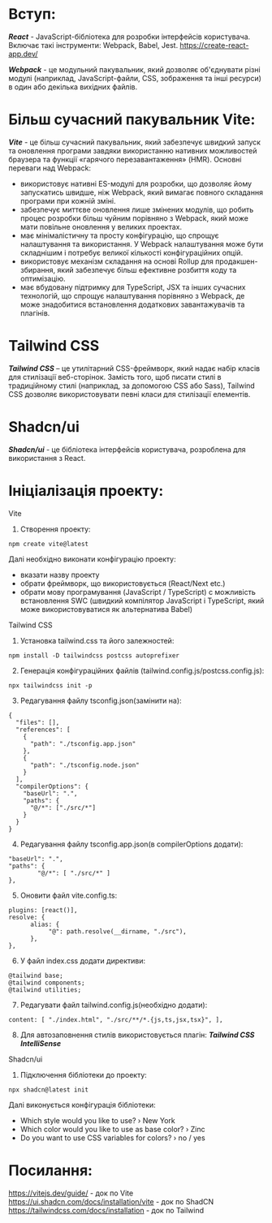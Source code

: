 # Вступ: #
***React*** - JavaScript-бібліотека для розробки інтерфейсів користувача.
Включає такі інструменти: Webpack, Babel, Jest.
https://create-react-app.dev/ 

***Webpack*** - це модульний пакувальник, який дозволяє об'єднувати різні модулі (наприклад, JavaScript-файли, CSS, зображення та інші ресурси) в один або декілька вихідних файлів.

# Більш сучасний пакувальник Vite: #
***Vite*** - це більш сучасний пакувальник, який забезпечує швидкий запуск та оновлення програми завдяки використанню нативних можливостей браузера та функції «гарячого перезавантаження» (HMR).
Основні переваги над Webpack:
- використовує нативні ES-модулі для розробки, що дозволяє йому запускатись швидше, ніж Webpack, який вимагає повного складання програми при кожній зміні.
- забезпечує миттєве оновлення лише змінених модулів, що робить процес розробки більш чуйним порівняно з Webpack, який може мати повільне оновлення у великих проектах.
- має мінімалістичну та просту конфігурацію, що спрощує налаштування та використання. У Webpack налаштування може бути складнішим і потребує великої кількості конфігураційних опцій.
- використовує механізм складання на основі Rollup для продакшен-збирання, який забезпечує більш ефективне розбиття коду та оптимізацію.
- має вбудовану підтримку для TypeScript, JSX та інших сучасних технологій, що спрощує налаштування порівняно з Webpack, де може знадобитися встановлення додаткових завантажувачів та плагінів.

# Tailwind CSS #
***Tailwind CSS*** – це утилітарний CSS-фреймворк, який надає набір класів для стилізації веб-сторінок. Замість того, щоб писати стилі в традиційному стилі (наприклад, за допомогою CSS або Sass), Tailwind CSS дозволяє використовувати певні класи для стилізації елементів.

# Shadcn/ui
***Shadcn/ui*** - це бібліотека інтерфейсів користувача, розроблена для використання з React.

# Ініціалізація проекту: #
Vite

1. Створення проекту:
```
npm create vite@latest
```

Далі необхідно виконати конфігурацію проекту:
- вказати назву проекту
- обрати фреймворк, що використовується (React/Next etc.)
- обрати мову програмування (JavaScript / TypeScript) c можливість встановлення SWC (швидкий компілятор JavaScript і TypeScript, який може використовуватися як альтернатива Babel)

Tailwind CSS
1. Установка tailwind.css та його залежностей:
```
npm install -D tailwindcss postcss autoprefixer
```
2. Генерація конфігураційних файлів (tailwind.config.js/postcss.config.js):
```
npx tailwindcss init -p
```
3. Редагування файлу tsconfig.json(замінити на):
```
{
  "files": [],
  "references": [
    {
      "path": "./tsconfig.app.json"
    },
    {
      "path": "./tsconfig.node.json"
    }
  ],
  "compilerOptions": {
    "baseUrl": ".",
    "paths": {
      "@/*": ["./src/*"]
    }
  }
}
```
4. Редагування файлу tsconfig.app.json(в compilerOptions додати):
```
"baseUrl": ".", 
"paths": { 
        "@/*": [ "./src/*" ] 
},
```
5. Оновити файл vite.config.ts:
```
plugins: [react()],
resolve: {    
      alias: {      
           "@": path.resolve(__dirname, "./src"),    
      },  
},
```
6. У файл index.css додати директиви:
```
@tailwind base;
@tailwind components;
@tailwind utilities;
```
7. Редагувати файл tailwind.config.js(необхідно додати):
```
content: [ "./index.html", "./src/**/*.{js,ts,jsx,tsx}", ],
```
8. Для автозаповнення стилів використовується плагін: ***Tailwind CSS IntelliSense***

Shadcn/ui
1. Підключення бібліотеки до проекту:
```
npx shadcn@latest init
```
Далі виконується конфігурація бібліотеки:
- Which style would you like to use? › New York 
- Which color would you like to use as base color? › Zinc 
- Do you want to use CSS variables for colors? › no / yes


# Посилання: #
https://vitejs.dev/guide/ - док по Vite
https://ui.shadcn.com/docs/installation/vite -  док по ShadCN
https://tailwindcss.com/docs/installation -  док по Tailwind
